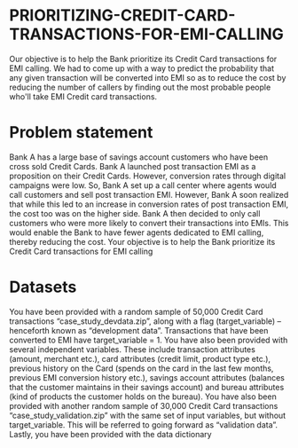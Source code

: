 # PRIORITIZING-CREDIT-CARD-TRANSACTIONS-FOR-EMI-CALLING
Our objective is to help the Bank prioritize its Credit Card transactions for EMI calling. We had to come up with a way to predict the probability that any given transaction will be converted into EMI so as to reduce the cost by reducing the number of callers by finding out the most probable people who'll take EMI Credit card transactions.

# Problem statement
Bank A has a large base of savings account customers who have been cross sold Credit Cards. Bank A 
launched post transaction EMI as a proposition on their Credit Cards. However, conversion rates 
through digital campaigns were low. So, Bank A set up a call center where agents would call 
customers and sell post transaction EMI. 
However, Bank A soon realized that while this led to an increase in conversion rates of post 
transaction EMI, the cost too was on the higher side. Bank A then decided to only call customers 
who were more likely to convert their transactions into EMIs. This would enable the Bank to have 
fewer agents dedicated to EMI calling, thereby reducing the cost.
Your objective is to help the Bank prioritize its Credit Card transactions for EMI calling

# Datasets
You have been provided with a random sample of 50,000 Credit Card transactions 
“case_study_devdata.zip”, along with a flag (target_variable) – henceforth known as “development 
data”. Transactions that have been converted to EMI have target_variable = 1. You have also been 
provided with several independent variables. These include transaction attributes (amount, 
merchant etc.), card attributes (credit limit, product type etc.), previous history on the Card (spends 
on the card in the last few months, previous EMI conversion history etc.), savings account attributes 
(balances that the customer maintains in their savings account) and bureau attributes (kind of 
products the customer holds on the bureau). 
You have also been provided with another random sample of 30,000 Credit Card transactions 
“case_study_validation.zip” with the same set of input variables, but without target_variable. This 
will be referred to going forward as “validation data”.
Lastly, you have been provided with the data dictionary
